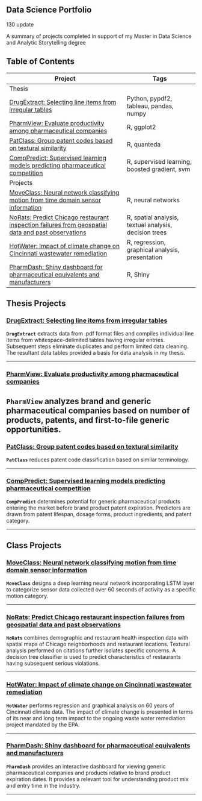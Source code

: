 ## Data Science Portfolio
130 update

A summary of projects completed in support of my Master in Data Science and Analytic Storytelling degree

## Table of Contents
<!--ts-->

| Project | Tags |
| --- | --- |
| Thesis |
| [DrugExtract: Selecting line items from irregular tables](#DrugExtract)| Python, pypdf2, tableau, pandas, numpy|
| [PharmView: Evaluate productivity among pharmaceutical companies](#PharmView)| R, ggplot2|
| [PatClass: Group patent codes based on textural similarity](#PatClass) | R, quanteda|
| [CompPredict: Supervised learning models predicting pharmaceutical competition](#CompPredict) | R, supervised learning, boosted gradient, svm|
| Projects |
| [MoveClass: Neural network classifying motion from time domain sensor information](#MoveClass)| R, neural networks |
| [NoRats: Predict Chicago restaurant inspection failures from geospatial data and past observations](#NoRats)| R, spatial analysis, textual analysis, decision trees |
| [HotWater: Impact of climate change on Cincinnati wastewater remediation](#HotWater) | R, regression, graphical analysis, presentation|
| [PharmDash: Shiny dashboard for pharmaceutical equivalents and manufacturers](#PharmDash) | R, Shiny|


<!--te-->

## Thesis Projects
<a name="DrugExtract"/></a>
### [DrugExtract: Selecting line items from irregular tables](https://github.com/Marmuvar/DrugExtract)

**`DrugExtract`** extracts data from .pdf format files and compiles individual line items from whitespace-delimited tables having irregular entries.  Subsequent steps eliminate duplicates and perform limited data cleaning.  The resultant data tables provided a basis for data analysis in my thesis. 

---
<a name="PharmView"/></a>
### [PharmView: Evaluate productivity among pharmaceutical companies](https://github.com/Marmuvar/PharmView)

**`PharmView`** analyzes brand and generic pharmaceutical companies based on number of products, patents, and first-to-file generic opportunities.
---
<a name="PatClass"/></a>
### [PatClass: Group patent codes based on textural similarity](https://github.com/Marmuvar/PatClass)

**`PatClass`** reduces patent code classification based on similar terminology.

---
<a name="CompPredict"/></a>
### [CompPredict: Supervised learning models predicting pharmaceutical competition](https://github.com/Marmuvar/CompPredict)

**`CompPredict`** determines potential for generic pharmaceutical products entering the market before brand product patent expiration.  Predictors are drawn from patent lifespan, dosage forms, product ingredients, and patent category.

---

## Class Projects
<a name="MoveClass"/></a>
### [MoveClass: Neural network classifying motion from time domain sensor information](https://github.com/Marmuvar/MoveClass)

**`MoveClass`** designs a deep learning neural network incorporating LSTM layer to categorize sensor data collected over 60 seconds of activity as a specific motion category.

---
<a name="NoRats"/></a>
### [NoRats: Predict Chicago restaurant inspection failures from geospatial data and past observations](https://github.com/Marmuvar/NoRats)

**`NoRats`** combines demographic and restaurant health inspection data with spatial maps of Chicago neighborhoods and restaurant locations.  Textural analysis performed on citations further isolates specific concerns.  A decision tree classifier is used to predict characteristics of restaurants having subsequent serious violations.

---
<a name="HotWater"/></a>
### [HotWater: Impact of climate change on Cincinnati wastewater remediation](https://github.com/Marmuvar/HotWater)

**`HotWater`** performs regression and graphical analysis on 60 years of Cincinnati climate data.  The impact of climate change is presented in terms of its near and long term impact to the ongoing waste water remediation project mandated by the EPA.

---
<a name="PharmDash"/></a>
### [PharmDash: Shiny dashboard for pharmaceutical equivalents and manufacturers](https://github.com/Marmuvar/PharmDash)

**`PharmDash`** provides an interactive dashboard for viewing generic pharmaceutical companies and products relative to brand product expiration dates.  It provides a relevant tool for understanding product mix and entry time in the industry.  
  
---


